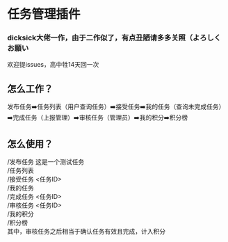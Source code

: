 # 任务管理插件
### dicksick大佬一作，由于二作似了，有点丑陋请多多关照（よろしくお願い
欢迎提issues，高中牲14天回一次
## 怎么工作？
发布任务➡️任务列表（用户查询任务）➡️接受任务➡️我的任务（查询未完成任务）➡️完成任务（上报管理）➡️审核任务（管理员）➡️我的积分➡️积分榜

## 怎么使用？
/发布任务 这是一个测试任务 <br>
/任务列表 <br>
/接受任务 <任务ID> <br>
/我的任务 <br>
/完成任务 <任务ID> <br>
/审核任务 <任务ID> <br>
/我的积分 <br>
/积分榜 <br>
其中，审核任务之后相当于确认任务有效且完成，计入积分
